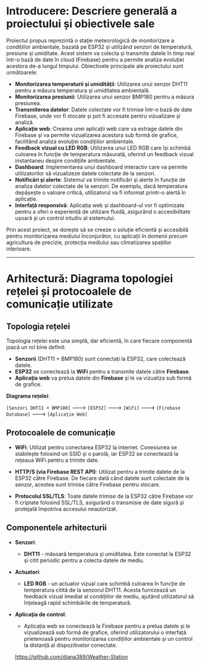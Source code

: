 # Introducere: Descriere generală a proiectului și obiectivele sale

Proiectul propus reprezintă o stație meteorologică de monitorizare a condițiilor ambientale, bazată pe ESP32 și utilizând senzori de temperatură, presiune și umiditate. Acest sistem va colecta și transmite datele în timp real într-o bază de date în cloud (Firebase) pentru a permite analiza evoluției acestora de-a lungul timpului. Obiectivele principale ale proiectului sunt următoarele:

- **Monitorizarea temperaturii și umidității**: Utilizarea unui senzor DHT11 pentru a măsura temperatura și umiditatea ambientală.
- **Monitorizarea presiunii**: Utilizarea unui senzor BMP180 pentru a măsura presiunea.
- **Transmiterea datelor**: Datele colectate vor fi trimise într-o bază de date Firebase, unde vor fi stocate și pot fi accesate pentru vizualizare și analiză.
- **Aplicație web**: Crearea unei aplicații web care va extrage datele din Firebase și va permite vizualizarea acestora sub formă de grafice, facilitând analiza evoluției condițiilor ambientale.
- **Feedback vizual cu LED RGB**: Utilizarea unui LED RGB care își schimbă culoarea în funcție de temperatura măsurată, oferind un feedback vizual instantaneu despre condițiile ambientale.
- **Dashboard**: Implementarea unui dashboard interactiv care va permite utilizatorilor să vizualizeze datele colectate de la senzori.
- **Notificări și alerte**: Sistemul va trimite notificări și alerte în funcție de analiza datelor colectate de la senzori. De exemplu, dacă temperatura depășește o valoare critică, utilizatorul va fi informat printr-o alertă în aplicație.
- **Interfață responsivă**: Aplicația web și dashboard-ul vor fi optimizate pentru a oferi o experiență de utilizare fluidă, asigurând o accesibilitate ușoară și un control intuitiv al sistemului.

Prin acest proiect, se dorește să se creeze o soluție eficientă și accesibilă pentru monitorizarea mediului înconjurător, cu aplicații în domenii precum agricultura de precizie, protecția mediului sau climatizarea spațiilor interioare.

---

# Arhitectură: Diagrama topologiei rețelei și protocoalele de comunicație utilizate

## Topologia rețelei

Topologia rețelei este una simplă, dar eficientă, în care fiecare componentă joacă un rol bine definit:

- **Senzorii** (DHT11 + BMP180) sunt conectați la ESP32, care colectează datele.
- **ESP32** se conectează la **WiFi** pentru a transmite datele către **Firebase**.
- **Aplicația web** va prelua datele din **Firebase** și le va vizualiza sub formă de grafice.

**Diagrama rețelei**:

`[Senzori DHT11 + BMP180]` ---> `[ESP32]` ---> `[WiFi]` ---> `[Firebase Database]` ---> `[Aplicație Web]`

## Protocoalele de comunicație

- **WiFi**: Utilizat pentru conectarea ESP32 la internet. Conexiunea se stabilește folosind un SSID și o parolă, iar ESP32 se conectează la rețeaua WiFi pentru a trimite date.
  
- **HTTP/S (via Firebase REST API)**: Utilizat pentru a trimite datele de la ESP32 către Firebase. De fiecare dată când datele sunt colectate de la senzor, acestea sunt trimise către Firebase pentru stocare.

- **Protocolul SSL/TLS**: Toate datele trimise de la ESP32 către Firebase vor fi criptate folosind SSL/TLS, asigurând o transmisie de date sigură și protejată împotriva accesului neautorizat.

## Componentele arhitecturii

- **Senzori**: 
  - **DHT11** - măsoară temperatura și umiditatea. Este conectat la ESP32 și citit periodic pentru a colecta datele de mediu.
  
- **Actuatori**: 
  - **LED RGB** - un actuator vizual care schimbă culoarea în funcție de temperatura citită de la senzorul DHT11. Acesta furnizează un feedback vizual imediat al condițiilor de mediu, ajutând utilizatorul să înțeleagă rapid schimbările de temperatură.
  
- **Aplicația de control**:
  - Aplicația web se conectează la Firebase pentru a prelua datele și le vizualizează sub formă de grafice, oferind utilizatorului o interfață prietenoasă pentru monitorizarea condițiilor ambientale și un control la distanță al dispozitivelor conectate.

  https://github.com/diana389/Weather-Station

